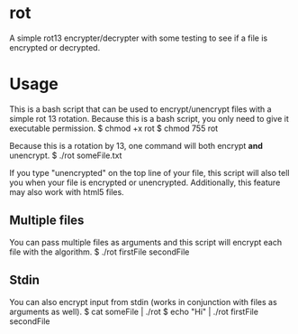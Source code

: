 rot
===

A simple rot13 encrypter/decrypter with some testing to see if a file is encrypted or decrypted.

Usage
===
This is a bash script that can be used to encrypt/unencrypt files with a simple rot 13 rotation.
Because this is a bash script, you only need to give it executable permission.
	$ chmod +x rot
	$ chmod 755 rot

Because this is a rotation by 13, one command will both encrypt <b>and</b> unencrypt.
	$ ./rot someFile.txt

If you type "unencrypted" on the top line of your file, this script will also tell you when your file is encrypted or unencrypted. Additionally, this feature may also work with html5 files.

Multiple files
---
You can pass multiple files as arguments and this script will encrypt each file with the algorithm.
	$ ./rot firstFile secondFile

Stdin
---
You can also encrypt input from stdin (works in conjunction with files as arguments as well).
	$ cat someFile | ./rot
	$ echo "Hi" | ./rot firstFile secondFile


